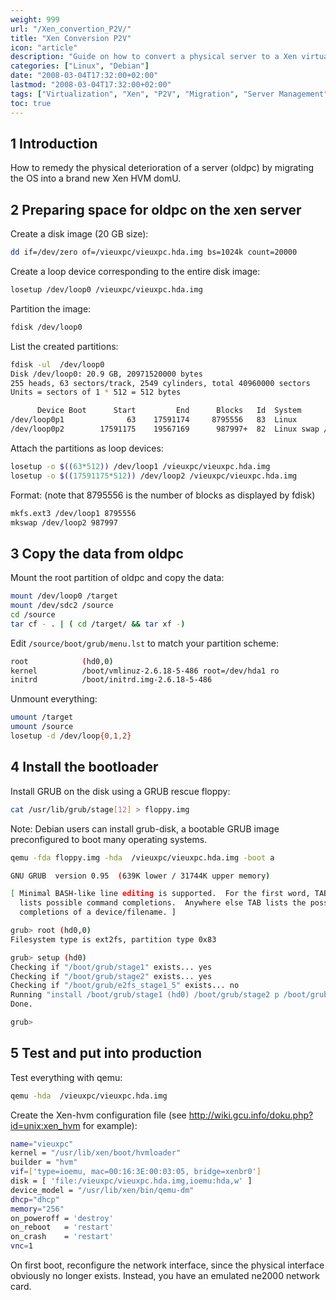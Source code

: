 ```yaml
---
weight: 999
url: "/Xen_convertion_P2V/"
title: "Xen Conversion P2V"
icon: "article"
description: "Guide on how to convert a physical server to a Xen virtual machine through P2V conversion process."
categories: ["Linux", "Debian"]
date: "2008-03-04T17:32:00+02:00"
lastmod: "2008-03-04T17:32:00+02:00"
tags: ["Virtualization", "Xen", "P2V", "Migration", "Server Management"]
toc: true
---
```


## 1 Introduction

How to remedy the physical deterioration of a server (oldpc) by migrating the OS into a brand new Xen HVM domU.

## 2 Preparing space for oldpc on the xen server

Create a disk image (20 GB size):

```bash
dd if=/dev/zero of=/vieuxpc/vieuxpc.hda.img bs=1024k count=20000
```

Create a loop device corresponding to the entire disk image:

```bash
losetup /dev/loop0 /vieuxpc/vieuxpc.hda.img
```

Partition the image:

```bash
fdisk /dev/loop0
```

List the created partitions:

```bash
fdisk -ul  /dev/loop0 
Disk /dev/loop0: 20.9 GB, 20971520000 bytes
255 heads, 63 sectors/track, 2549 cylinders, total 40960000 sectors
Units = sectors of 1 * 512 = 512 bytes

      Device Boot      Start         End      Blocks   Id  System
/dev/loop0p1              63    17591174     8795556   83  Linux
/dev/loop0p2        17591175    19567169      987997+  82  Linux swap / Solaris
```

Attach the partitions as loop devices:

```bash
losetup -o $((63*512)) /dev/loop1 /vieuxpc/vieuxpc.hda.img
losetup -o $((17591175*512)) /dev/loop2 /vieuxpc/vieuxpc.hda.img
```

Format: (note that 8795556 is the number of blocks as displayed by fdisk)

```bash
mkfs.ext3 /dev/loop1 8795556
mkswap /dev/loop2 987997
```

## 3 Copy the data from oldpc

Mount the root partition of oldpc and copy the data:

```bash
mount /dev/loop0 /target
mount /dev/sdc2 /source
cd /source
tar cf - . | ( cd /target/ && tar xf -)
```

Edit `/source/boot/grub/menu.lst` to match your partition scheme:

```bash
root            (hd0,0)
kernel          /boot/vmlinuz-2.6.18-5-486 root=/dev/hda1 ro
initrd          /boot/initrd.img-2.6.18-5-486
```

Unmount everything:

```bash
umount /target
umount /source
losetup -d /dev/loop{0,1,2}
```

## 4 Install the bootloader

Install GRUB on the disk using a GRUB rescue floppy:

```bash
cat /usr/lib/grub/stage[12] > floppy.img
```

Note: Debian users can install grub-disk, a bootable GRUB image preconfigured to boot many operating systems.

```bash
qemu -fda floppy.img -hda  /vieuxpc/vieuxpc.hda.img -boot a 

GNU GRUB  version 0.95  (639K lower / 31744K upper memory)

[ Minimal BASH-like line editing is supported.  For the first word, TAB
  lists possible command completions.  Anywhere else TAB lists the possible
  completions of a device/filename. ]

grub> root (hd0,0)
Filesystem type is ext2fs, partition type 0x83

grub> setup (hd0)
Checking if "/boot/grub/stage1" exists... yes
Checking if "/boot/grub/stage2" exists... yes
Checking if "/boot/grub/e2fs_stage1_5" exists... no
Running "install /boot/grub/stage1 (hd0) /boot/grub/stage2 p /boot/grub/menu.lst "... succeeded
Done.

grub>
```

## 5 Test and put into production

Test everything with qemu:

```bash
qemu -hda  /vieuxpc/vieuxpc.hda.img
```

Create the Xen-hvm configuration file (see http://wiki.gcu.info/doku.php?id=unix:xen_hvm for example):

```bash
name="vieuxpc"
kernel = "/usr/lib/xen/boot/hvmloader"
builder = "hvm"
vif=['type=ioemu, mac=00:16:3E:00:03:05, bridge=xenbr0']
disk = [ 'file:/vieuxpc/vieuxpc.hda.img,ioemu:hda,w' ]
device_model = "/usr/lib/xen/bin/qemu-dm"
dhcp="dhcp"
memory="256"
on_poweroff = 'destroy'
on_reboot   = 'restart'
on_crash    = 'restart'
vnc=1
```

On first boot, reconfigure the network interface, since the physical interface obviously no longer exists. Instead, you have an emulated ne2000 network card.